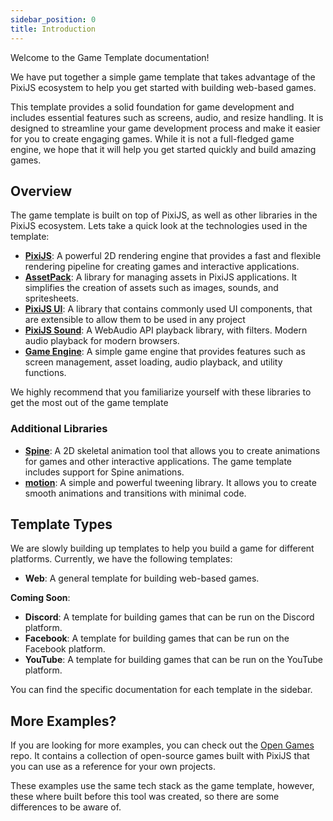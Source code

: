 ```yaml
---
sidebar_position: 0
title: Introduction
---
```


Welcome to the Game Template documentation!

We have put together a simple game template that takes advantage of the PixiJS ecosystem to help you get started with building web-based games.

This template provides a solid foundation for game development and includes essential features such as screens, audio, and resize handling. It is designed to streamline your game development process and make it easier for you to create engaging games. While it is not a full-fledged game engine, we hope that it will help you get started quickly and build amazing games.

## Overview

The game template is built on top of PixiJS, as well as other libraries in the PixiJS ecosystem. Lets take a quick look at the technologies used in the template:

- **[PixiJS](https://github.com/pixijs/pixijs)**: A powerful 2D rendering engine that provides a fast and flexible rendering pipeline for creating games and interactive applications.
- **[AssetPack](https://github.com/pixijs/assetpack)**: A library for managing assets in PixiJS applications. It simplifies the creation of assets such as images, sounds, and spritesheets.
- **[PixiJS UI](https://github.com/pixijs/ui)**: A library that contains commonly used UI components, that are extensible to allow them to be used in any project
- **[PixiJS Sound](https://github.com/pixijs/sound)**: A WebAudio API playback library, with filters. Modern audio playback for modern browsers.
- **[Game Engine](/docs/guide/games/engine)**: A simple game engine that provides features such as screen management, asset loading, audio playback, and utility functions.

We highly recommend that you familiarize yourself with these libraries to get the most out of the game template

### Additional Libraries

- **[Spine](https://github.com/EsotericSoftware/spine-runtimes)**: A 2D skeletal animation tool that allows you to create animations for games and other interactive applications. The game template includes support for Spine animations.
- **[motion](https://motion.dev/)**: A simple and powerful tweening library. It allows you to create smooth animations and transitions with minimal code.

## Template Types

We are slowly building up templates to help you build a game for different platforms. Currently, we have the following templates:

- **Web**: A general template for building web-based games.

**Coming Soon**:
- **Discord**: A template for building games that can be run on the Discord platform.
- **Facebook**: A template for building games that can be run on the Facebook platform.
- **YouTube**: A template for building games that can be run on the YouTube platform.

You can find the specific documentation for each template in the sidebar.

## More Examples?

If you are looking for more examples, you can check out the [Open Games](https://github.com/pixijs/open-games) repo. It contains a collection of open-source games built with PixiJS that you can use as a reference for your own projects.

These examples use the same tech stack as the game template, however, these where built before this tool was created, so there are some differences to be aware of.
